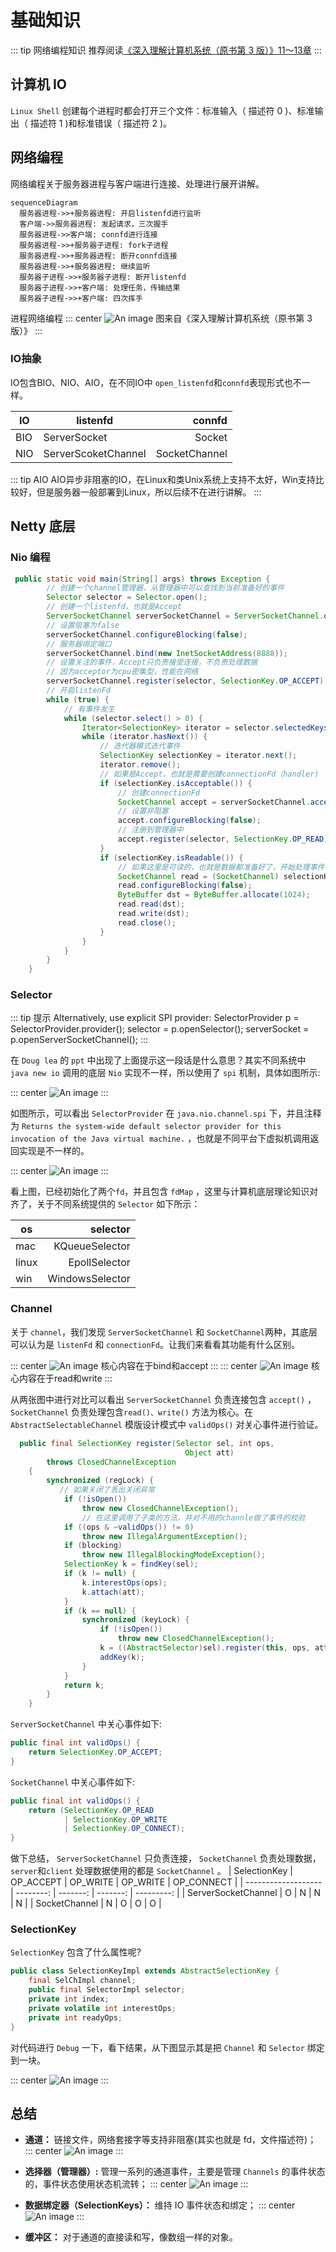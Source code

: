 # 基础知识

::: tip 网络编程知识
推荐阅读[《深入理解计算机系统（原书第 3 版）》11～13章](https://book.douban.com/subject/26912767/)
:::

## 计算机 IO

`Linux Shell` 创建每个进程时都会打开三个文件：标准输入（ 描述符 0 )、标准输出（ 描述符 1 )和标准错误（ 描述符 2 )。

## 网络编程

网络编程关于服务器进程与客户端进行连接、处理进行展开讲解。

```mermaid
sequenceDiagram
  服务器进程->>+服务器进程: 开启listenfd进行监听
  客户端->>服务器进程: 发起请求，三次握手
  服务器进程->>客户端: connfd进行连接
  服务器进程->>+服务器子进程: fork子进程
  服务器进程->>+服务器进程: 断开connfd连接
  服务器进程->>+服务器进程: 继续监听
  服务器子进程->>+服务器子进程: 断开listenfd
  服务器子进程->>+客户端: 处理任务，传输结果
  服务器子进程->>+客户端: 四次挥手
```

进程网络编程
::: center
![An image](./images/fd.jpg)
图来自《深入理解计算机系统（原书第 3 版）》
:::

### IO抽象

IO包含BIO、NIO、AIO，在不同IO中 `open_listenfd`和`connfd`表现形式也不一样。

| IO  | listenfd            |        connfd |
| --- | ------------------- | ------------: |
| BIO | ServerSocket        |        Socket |
| NIO | ServerScoketChannel | SocketChannel |

::: tip AIO
AIO异步非阻塞的IO，在Linux和类Unix系统上支持不太好，Win支持比较好，但是服务器一般部署到Linux，所以后续不在进行讲解。
:::

## Netty 底层

### Nio 编程

```java
 public static void main(String[] args) throws Exception {
        // 创建一个channel管理器，从管理器中可以查找到当前准备好的事件
        Selector selector = Selector.open();
        // 创建一个listenfd，也就是Accept
        ServerSocketChannel serverSocketChannel = ServerSocketChannel.open();
        // 设置阻塞为false
        serverSocketChannel.configureBlocking(false);
        // 服务器绑定端口
        serverSocketChannel.bind(new InetSocketAddress(8888));
        // 设置关注的事件，Accept只负责接受连接，不负责处理数据
        // 因为acceptor为cpu密集型，性能在网络
        serverSocketChannel.register(selector, SelectionKey.OP_ACCEPT);
        // 开启listenFd
        while (true) {
            // 有事件发生
            while (selector.select() > 0) {
                Iterator<SelectionKey> iterator = selector.selectedKeys().iterator();
                while (iterator.hasNext()) {
                    // 迭代器模式迭代事件
                    SelectionKey selectionKey = iterator.next();
                    iterator.remove();
                    // 如果是Accept，也就是需要创建connectionFd（handler)
                    if (selectionKey.isAcceptable()) {
                        // 创建connectionFd
                        SocketChannel accept = serverSocketChannel.accept();
                        // 设置非阻塞
                        accept.configureBlocking(false);
                        // 注册到管理器中
                        accept.register(selector, SelectionKey.OP_READ);
                    }
                    if (selectionKey.isReadable()) {
                        // 如果这里是可读的，也就是数据都准备好了，开始处理事件
                        SocketChannel read = (SocketChannel) selectionKey.channel();
                        read.configureBlocking(false);
                        ByteBuffer dst = ByteBuffer.allocate(1024);
                        read.read(dst);
                        read.write(dst);
                        read.close();
                    }
                }
            }
        }
    }
```

### Selector

::: tip 提示
Alternatively, use explicit SPI provider:
SelectorProvider p = SelectorProvider.provider();
selector = p.openSelector();
serverSocket = p.openServerSocketChannel();
:::

在 `Doug lea` 的 `ppt` 中出现了上面提示这一段话是什么意思？其实不同系统中 `java new io` 调用的底层 `Nio` 实现不一样，所以使用了 `spi` 机制，具体如图所示:

::: center
![An image](./images/spi-mac.jpg)
:::

如图所示，可以看出 `SelectorProvider` 在 `java.nio.channel.spi` 下，并且注释为 `Returns the system-wide default selector provider for this invocation of the Java virtual machine.` ，也就是不同平台下虚拟机调用返回实现是不一样的。

::: center
![An image](./images/Kqueue.jpg)
:::

看上图，已经初始化了两个`fd`，并且包含 `fdMap` ，这里与计算机底层理论知识对齐了，关于不同系统提供的 `Selector` 如下所示：

| os    |        selector |
| ----- | --------------: |
| mac   |  KQueueSelector |
| linux |   EpollSelector |
| win   | WindowsSelector |

### Channel

关于 `channel`，我们发现 `ServerSocketChannel` 和 `SocketChannel`两种，其底层可以认为是 `listenFd` 和 `connectionFd`。让我们来看看其功能有什么区别。

::: center
![An image](./images/serversocketchannel.png)
核心内容在于bind和accept
:::
::: center
![An image](./images/sockchannel.png)
核心内容在于read和write
:::

从两张图中进行对比可以看出 `ServerSocketChannel` 负责连接包含 `accept()` ， `SocketChannel` 负责处理包含`read()、write()` 方法为核心。在 `AbstractSelectableChannel` 模版设计模式中 `validOps()` 对关心事件进行验证。

```java
  public final SelectionKey register(Selector sel, int ops,
                                       Object att)
        throws ClosedChannelException
    {
        synchronized (regLock) {
           // 如果关闭了丢出关闭异常
            if (!isOpen())
                throw new ClosedChannelException();
                // 在这里调用了子类的方法，并对不用的channle做了事件的校验
            if ((ops & ~validOps()) != 0)
                throw new IllegalArgumentException();
            if (blocking)
                throw new IllegalBlockingModeException();
            SelectionKey k = findKey(sel);
            if (k != null) {
                k.interestOps(ops);
                k.attach(att);
            }
            if (k == null) {
                synchronized (keyLock) {
                    if (!isOpen())
                        throw new ClosedChannelException();
                    k = ((AbstractSelector)sel).register(this, ops, att);
                    addKey(k);
                }
            }
            return k;
        }
    }
```

`ServerSocketChannel` 中关心事件如下:

```java
public final int validOps() {
    return SelectionKey.OP_ACCEPT;
}
```

`SocketChannel` 中关心事件如下:

```java
public final int validOps() {
    return (SelectionKey.OP_READ
            | SelectionKey.OP_WRITE
            | SelectionKey.OP_CONNECT);
}
```

做下总结， `ServerSocketChannel` 只负责连接， `SocketChannel` 负责处理数据，`server`和`client` 处理数据使用的都是 `SocketChannel` 。
| SelectionKey        | OP_ACCEPT | OP_WRITE | OP_WRITE | OP_CONNECT |
| ------------------- | --------: | -------: | -------: | ---------: |
| ServerSocketChannel |         O |        N |        N |          N |
| SocketChannel       |         N |        O |        O |          O |

### SelectionKey

`SelectionKey` 包含了什么属性呢?

```java
public class SelectionKeyImpl extends AbstractSelectionKey {
    final SelChImpl channel;
    public final SelectorImpl selector;
    private int index;
    private volatile int interestOps;
    private int readyOps;
}
```

对代码进行 `Debug` 一下，看下结果，从下图显示其是把 `Channel` 和 `Selector` 绑定到一块。

::: center
![An image](./images/SelectKey.jpg)
:::

## 总结

<!-- Channels: Connections to files, sockets etc that support non-blocking reads -->
* **通道：** 链接文件，网络套接字等支持非阻塞(其实也就是 fd，文件描述符)；
::: center
![An image](./images/chanel_accept.jpg)
:::
<!-- Selectors: Tell which of a set of Channels have IO events -->
* **选择器（管理器）:** 管理一系列的通道事件，主要是管理 `Channels` 的事件状态的，事件状态使用状态机流转；
::: center
![An image](./images/IOEvent.jpg)
:::
<!-- SelectionKeys: Maintain IO event status and bindings -->
* **数据绑定器（SelectionKeys）：** 维持 IO 事件状态和绑定；
::: center
![An image](./images/read_set.jpg)
:::
<!-- Buffers: Array-like objects that can be directly read or written by Channels -->
* **缓冲区：** 对于通道的直接读和写，像数组一样的对象。
